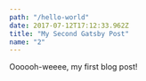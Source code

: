 ```yaml
---
path: "/hello-world"
date: 2017-07-12T17:12:33.962Z
title: "My Second Gatsby Post"
name: "2"
---
```


Oooooh-weeee, my first blog post!